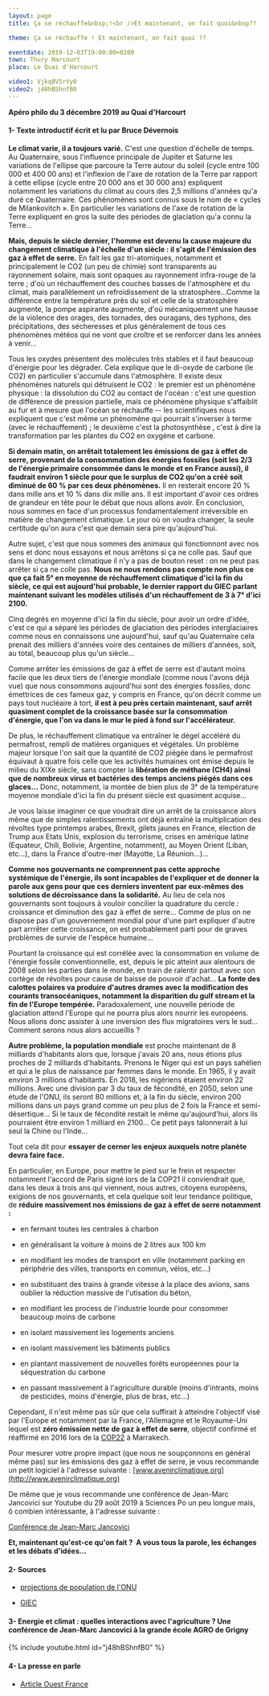 ```yaml
---
layout: page
title: Ça se réchauffe&nbsp;!<br />Et maintenant, on fait quoi&nbsp??

theme: Ça se réchauffe ! Et maintenant, on fait quoi ??

eventdate: 2019-12-03T19:00:00+0200
town: Thury Harcourt
place: Le Quai d'Harcourt

video1: Vjkq8V5rVy0
video2: j48hBShnfB0
---
```


**Apéro philo du 3 décembre 2019 au Quai d'Harcourt**



#### 1- Texte introductif écrit et lu par Bruce Dévernois

**Le climat varie, il a toujours varié.** C'est une question d'échelle de
temps. Au Quaternaire, sous l'influence principale de Jupiter et Saturne
les variations de l'ellipse que parcoure la Terre autour du soleil
(cycle entre 100 000 et 400 00 ans) et l'inflexion de l'axe de rotation
de la Terre par rapport à cette ellipse (cycle entre 20 000 ans et 30
000 ans) expliquent notamment les variations du climat au cours des 2,5
millions d'années qu'a duré ce Quaternaire. Ces phénomènes sont connus
sous le nom de « cycles de Milankovitch ». En particulier les variations
de l'axe de rotation de la Terre expliquent en gros la suite des
périodes de glaciation qu'a connu la Terre\...

**Mais, depuis le siècle dernier, l'homme est devenu la cause majeure du
changement climatique à l'échelle d'un siècle : il s'agit de l'émission
des gaz à effet de serre.** En fait les gaz tri-atomiques, notamment et
principalement le CO2 (un peu de chimie) sont transparents au
rayonnement solaire, mais sont opaques au rayonnement infra-rouge de la
terre ; d'où un réchauffement des couches basses de l'atmosphère et du
climat, mais parallèlement un refroidissement de la
stratosphère\...Comme la différence entre la température près du sol et
celle de la stratosphère augmente, la pompe aspirante augmente, d'où
mécaniquement une hausse de la violence des orages, des tornades, des
ouragans, des typhons, des précipitations, des sécheresses et plus
généralement de tous ces phénomènes météos qui ne vont que croître et se
renforcer dans les années à venir\...

Tous les oxydes présentent des molécules très stables et il faut
beaucoup d'énergie pour les dégrader. Cela explique que le di-oxyde de
carbone (le CO2) en particulier s'accumule dans l'atmosphère. Il existe
deux phénomènes naturels qui détruisent le CO2 : le premier est un
phénomène physique : la dissolution du CO2 au contact de l'océan : c'est
une question de différence de pression partielle, mais ce phénomène
physique s'affaiblit au fur et à mesure que l'océan se réchauffe -- les
scientifiques nous expliquent que c'est même un phénomène qui pourrait
s'inverser à terme (avec le réchauffement) ; le deuxième c'est la
photosynthèse , c'est à dire la transformation par les plantes du CO2 en
oxygène et carbone.

**Si demain matin, on arrêtait totalement les émissions de gaz à effet de
serre, provenant de la consommation des énergies fossiles (soit les 2/3
de l'énergie primaire consommée dans le monde et en France aussi), il
faudrait environ 1 siècle pour que le surplus de CO2 qu'on a créé soit
diminué de 60 % par ces deux phénomènes.** Il en resterait encore 20 %
dans mille ans et 10 % dans dix mille ans. Il est important d'avoir ces
ordres de grandeur en tête pour le débat que nous allons avoir. En
conclusion, nous sommes en face d'un processus fondamentalement
irréversible en matière de changement climatique. Le jour où on voudra
changer, la seule certitude qu'on aura c'est que demain sera pire
qu'aujourd'hui.

Autre sujet, c'est que nous sommes des animaux qui fonctionnont avec nos
sens et donc nous essayons et nous arrêtons si ça ne colle pas. Sauf que
dans le changement climatique il n'y a pas de bouton reset : on ne peut
pas arrêter si ça ne colle pas. **Nous ne nous rendons pas compte non plus
ce que ça fait 5° en moyenne de réchauffement climatique d'ici la fin
du siècle, ce qui est aujourd'hui probable, le dernier rapport du GIEC
parlant maintenant suivant les modèles utilisés d'un réchauffement de 3
à 7° d'ici 2100.**

Cinq degrés en moyenne d'ici la fin du siècle, pour avoir un ordre
d'idée, c'est ce qui a séparé les périodes de glaciation des périodes
interglaciaires comme nous en connaissons une aujourd'hui, sauf qu'au
Quaternaire cela prenait des milliers d'années voire des centaines de
milliers d'années, soit, au total, beaucoup plus qu'un siècle\...

Comme arrêter les émissions de gaz à effet de serre est d'autant moins
facile que les deux tiers de l'énergie mondiale (comme nous l'avons déjà
vue) que nous consommons aujourd'hui sont des énergies fossiles, donc
émettrices de ces fameux gaz, y compris en France, qu'on décrit comme un
pays tout nucléaire à tort, **il est à peu près certain maintenant, sauf
arrêt quasiment complet de la croissance basée sur la consommation
d'énergie, que l'on va dans le mur le pied à fond sur l'accélérateur.**

De plus, le réchauffement climatique va entraîner le dégel accéléré du 
permafrost, rempli de matières organiques et végétales. Un problème 
majeur lorsque l'on sait que la quantité de CO2 piégée dans le permafrost
équivaut à quatre fois celle que les activités humaines ont émise depuis
le milieu du XIXe siècle, sans compter la **libération de méthane (CH4) ainsi 
que de nombreux virus et bactéries des temps anciens piégés dans ces 
glaces...** Donc, notamment, la montée de bien plus de 3° de la température
moyenne mondiale d'ici la fin du présent siècle est quasiment acquise...

Je vous laisse imaginer ce que voudrait dire un arrêt de la croissance
alors même que de simples ralentissements ont déjà entraîné la
multiplication des révoltes type printemps arabes, Brexit, gilets jaunes
en France, élection de Trump aux Etats Unis, explosion du terrorisme,
crises en amérique latine (Equateur, Chili, Bolivie, Argentine,
notamment), au Moyen Orient (Liban, etc\...), dans la France d'outre-mer
(Mayotte, La Réunion\...)\...

**Comme nos gouvernants ne comprennent pas cette approche systémique de
l'énergie, ils sont incapables de l'expliquer et de donner la parole aux
gens pour que ces derniers inventent par eux-mêmes des solutions de
décroissance dans la solidarité.** Au lieu de cela nos gouvernants sont
toujours à vouloir concilier la quadrature du cercle : croissance et
diminution des gaz à effet de serre\... Comme de plus on ne dispose pas
d'un gouvernement mondial pour d'une part expliquer d'autre part
arrrêter cette croissance, on est probablement parti pour de graves
problèmes de survie de l'espèce humaine\...

Pourtant la croissance qui est corrélée avec la consommation en volume
de l'énergie fossile conventionnelle, est, depuis le pic atteint aux
alentours de 2008 selon les parties dans le monde, en train de ralentir
partout avec son cortège de révoltes pour cause de baisse de pouvoir
d'achat\... **La fonte des calottes polaires va produire d'autres drames
avec la modification des courants transocéaniques, notamment la
disparition du gulf stream et la fin de l'Europe tempérée.**
Paradoxalement, une nouvelle période de glaciation attend l'Europe qui
ne pourra plus alors nourrir les européens. Nous allons donc assister à
une inversion des flux migratoires vers le sud\... Comment serons nous
alors accueillis ?

**Autre problème, la population mondiale** est proche maintenant de 8
milliards d'habitants alors que, lorsque j'avais 20 ans, nous étions
plus proches de 2 milliards d'habitants. Prenons le Niger qui est un
pays sahélien et qui a le plus de naissance par femmes dans le monde. En
1965, il y avait environ 3 millions d'habitants. En 2018, les nigériens
étaient environ 22 millions. Avec une division par 3 du taux de
fécondité, en 2050, selon une étude de l'ONU, ils seront 80 millions et,
à la fin du siècle, environ 200 millions dans un pays grand comme un peu
plus de 2 fois la France et semi-désertique\... Si le taux de fécondité
restait le même qu'aujourd'hui, alors ils pourraient être environ 1
milliard en 2100\... Ce petit pays talonnerait à lui seul la Chine ou
l'Inde\...

Tout cela dit pour **essayer de cerner les enjeux auxquels notre planète
devra faire face.**

En particulier, en Europe, pour mettre le pied sur le frein et respecter
notamment l'accord de Paris signé lors de la COP21 il conviendrait que,
dans les deux à trois ans qui viennent, nous autres, citoyens européens,
exigions de nos gouvernants, et cela quelque soit leur tendance
politique, de **réduire massivement nos émissions de gaz à effet de serre
notamment :**

-   en fermant toutes les centrales à charbon

-   en généralisant la voiture à moins de 2 litres aux 100 km

-   en modifiant les modes de transport en ville (notamment parking en
    périphérie des villes, transports en commun, vélos, etc\...)

-   en substituant des trains à grande vitesse à la place des avions,
    sans oublier la réduction massive de l'utisation du béton,

-   en modifiant les process de l'industrie lourde pour consommer
    beaucoup moins de carbone

-   en isolant massivement les logements anciens

-   en isolant massivement les bâtiments publics

-   en plantant massivement de nouvelles forêts européennes pour la
    séquestration du carbone

-   en passant massivement à l'agriculture durable (moins d'intrants,
    moins de pesticides, moins d'énergie, plus de bras, etc\...)

Cependant, il n'est même pas sûr que cela suffirait à atteindre
l'objectif visé par l'Europe et notamment par la France, l'Allemagne et
le Royaume-Uni lequel est **zéro émission nette de gaz à effet de
serre**, objectif confirmé et réaffirmé en 2016 lors de
la [COP22](http://ekodev.com/blog/On-en-parle/COP-22) à
Marrakech.

Pour mesurer votre propre impact (que nous ne soupçonnons en général
même pas) sur les émissions des gaz à effet de serre, je vous recommande
un petit logiciel à l'adresse suivante :
[www.avenirclimatique.org](http://www.avenirclimatique.org)

De même que je vous recommande une conférence de Jean-Marc Jancovici sur
Youtube du 29 août 2019 à Sciences Po un peu longue mais, ô combien
intéressante, à l'adresse suivante :

[Conférence de Jean-Marc Jancovici](https://www.youtube.com/watch?v=Vjkq8V5rVy0)

**Et, maintenant qu'est-ce qu'on fait ?  A vous tous la parole, les
échanges et les débats d'idées\...**


#### 2- Sources

-  [projections de population de l'ONU](https://www.un.org/fr/sections/issues-depth/population/index.html)

-  [GIEC](/documents/sroc-press-release-fr.pdf)


#### 3- Energie et climat : quelles interactions avec l'agriculture ? Une conférence de Jean-Marc Jancovici à la grande école AGRO de Grigny 

{% include youtube.html id="j48hBShnfB0" %}


#### 4- La presse en parle

- [Article Ouest France](/documents/ouest-france-quai-harcourt.pdf)
